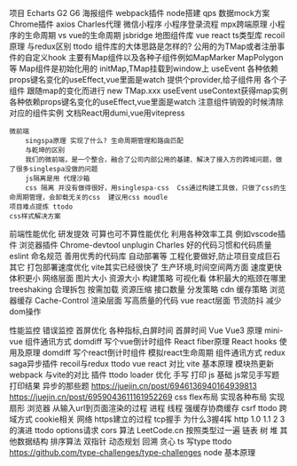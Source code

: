 项目
    Echarts G2 G6
    海报组件
        webpack插件
        node搭建
            qps
    数据mock方案
        Chrome插件
        axios
        Charles代理
    微信小程序
        小程序登录流程
        mpx跨端原理
            小程序的生命周期 vs vue的生命周期
        jsbridge
    地图组件库
        vue
        react
        ts类型库
        recoil原理 与redux区别 ttodo
        组件库的大体思路是怎样的?
            公用的为TMap或者注册事件的自定义hook
            主要有Map组件以及各种子组件例如MapMarker MapPolygon等
            Map组件是初始化用的
                initMap,TMap挂载到window上
                useEvent
                各种依赖props键名变化的useEffect,vue里面是watch
                提供个provider,给子组件用
            各个子组件
                跟随map的变化而进行 new TMap.xxx
                useEvent
                useContext获得map实例
                各种依赖props键名变化的useEffect,vue里面是watch
                注意组件销毁的时候清除对应的组件实例
            文档React用dumi,vue用vitepress

    微前端
        singspa原理 实现了什么? 生命周期管理和路由匹配
        与乾坤的区别
        我们的微前端，是一个整合，融合了公司内部公用的基建、解决了接入方的跨域问题，做了很多singlespa没做的问题
        js隔离是用 代理沙箱
        css 隔离 并没有做得很好，用singlespa-css  Css通过构建工具做，只做了css的生命周期管理，会卸载无关的css  建议用css moudle  
    项目难点提炼 ttodo
    css样式解决方案
前端性能优化
    研发提效 可算也可不算性能优化
        利用各种效率工具 例如vscode插件 浏览器插件 Chrome-devtool unplugin Charles
        好的代码习惯和代码质量 eslint 命名规范 善用优秀的代码库 自动部署等
        工程化要做好,防止项目变成巨石
        其它
            打包部署速度优化 vite其实已经很快了
    生产环境,时间空间两方面 速度更快体积更小
        网络层面
            图片大小
            资源大小 构建策略
                可视化看 体积最大的瓶颈在哪里
                treeshaking
                合理拆包
                按需加载
                资源压缩
                接口数量
            分发策略  cdn
            缓存策略 浏览器缓存
                Cache-Control
        渲染层面 写高质量的代码
            vue react层面
            节流防抖
            减少dom操作

性能监控
    错误监控
首屏优化
    各种指标,白屏时间 首屏时间
Vue
    Vue3 原理
    mini-vue
    组件通讯方式
    domdiff
    写个vue倒计时组件
React
    fiber原理
    React hooks 使用及原理
    domdiff
    写个react倒计时组件
    模拟react生命周期
    组件通讯方式
    redux saga异步插件
    recoil与redux ttodo
vue react 对比
vite
    基本原理
    模块热更新
webpack
    与vite的对比
    插件 ttodo
    loader
    优化
手写 打印 js 基础
    js常见手写题
    打印结果
    异步的那些题
    <https://juejin.cn/post/6946136940164939813>
    <https://juejin.cn/post/6959043611161952269>
css
    flex布局
    实现各种布局
    实现扇形
浏览器
    从输入url到页面渲染的过程
    进程 线程
    强缓存协商缓存
    csrf  ttodo
    跨域方式
    cookie相关
网络
    https建立的过程
    tcp握手 为什么3握4挥 
    http 1.0 1.1 2 3 的演进 ttodo
    options请求 cors
算法
    LeetCode.cn 按照类型过一遍
    链表
    树
    堆
    其他数据结构
    排序算法
    双指针
    动态规划
    回溯
    贪心
ts
    写type ttodo <https://github.com/type-challenges/type-challenges>
node
    基本原理

